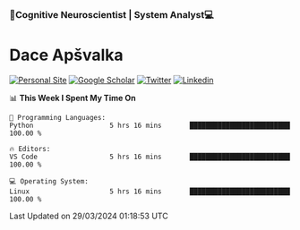 ### 🧠Cognitive Neuroscientist | System Analyst💻
# Dace Apšvalka

[![Personal Site](https://img.shields.io/badge/website-teal?style=for-the-badge&logo=About.me&logoColor=white)](https://dcdace.net/)
[![Google Scholar](https://img.shields.io/badge/Scholar-yellow?style=for-the-badge&logo=googlescholar&logoColor=ffffff)](https://scholar.google.com/citations?hl=en&user=W8q0HBkAAAAJ&view_op=list_works&sortby=pubdate)
[![Twitter](https://img.shields.io/badge/Twitter-1DA1F2?logo=twitter&logoColor=white&style=for-the-badge)](https://twitter.com/dcdace)
[![Linkedin](https://img.shields.io/badge/linkedin-0077B5?logo=linkedin&logoColor=white&style=for-the-badge)](https://www.linkedin.com/in/dace-apsvalka/)

<!--
[![Dace's wakatime stats](https://github-readme-stats.vercel.app/api/wakatime?username=dcdace&theme=react&layout=compact&custom_title=Coding+past+7+days&v=2)](https://github.com/dcdace/dcdace)


[![github](https://img.shields.io/github/followers/dcdace?logo=github&style=plastic)](https://github.com/dcdace?tab=followers "GitHub followers")
[![wakatime](https://wakatime.com/badge/user/6e7556d3-b1db-4eef-a7e8-9bad735fc27e.svg?style=plastic?v=2)](https://wakatime.com/@6e7556d3-b1db-4eef-a7e8-9bad735fc27e "Total time coded since Feb 28 2022")

[![twitter](https://img.shields.io/twitter/follow/dcdace?label=followers&logo=twitter&color=%23007ec6&style=plastic)](https://twitter.com/dcdace "Twitter followers")

[![Dace's languages](https://github-readme-stats-one-nu-13.vercel.app/api/top-langs/?username=dcdace&langs_count=10&theme=nord&layout=compact)](https://github.com/anuraghazra/github-readme-stats) 
[![Dace's GitHub stats](https://github-readme-stats-one-nu-13.vercel.app/api?username=dcdace&theme=dracula&hide=prs,issues&count_private=true&show_icons=true&hide_rank=true&include_all_commits=true&hide_title=false&custom_title=GitHub+Stats)](https://github.com/anuraghazra/github-readme-stats)
-->

<!--START_SECTION:waka-->
📊 **This Week I Spent My Time On** 

```text
💬 Programming Languages: 
Python                   5 hrs 16 mins       █████████████████████████   100.00 % 

🔥 Editors: 
VS Code                  5 hrs 16 mins       █████████████████████████   100.00 % 

💻 Operating System: 
Linux                    5 hrs 16 mins       █████████████████████████   100.00 % 
```


 Last Updated on 29/03/2024 01:18:53 UTC
<!--END_SECTION:waka-->

